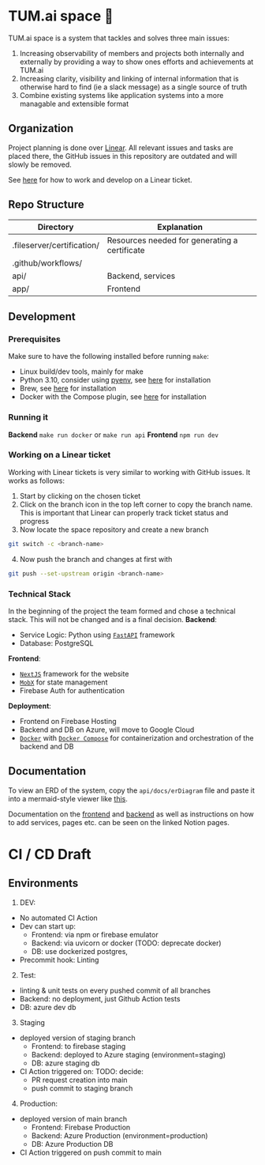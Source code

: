 # TUM.ai space 🚀
TUM.ai space is a system that tackles and solves three main issues:
  1. Increasing observability of members and projects both internally and externally by providing a way to show ones efforts and achievements at TUM.ai 
  2. Increasing clarity, visibility and linking of internal information that is otherwise hard to find (ie a slack message) as a single source of truth
  3. Combine existing systems like application systems into a more managable and extensible format

## Organization
Project planning is done over [Linear](https://linear.app/tum-ai/project/tumai-space-5b8716e29acb). All relevant issues and tasks are placed there, the GitHub issues in this repository are outdated and will slowly be removed.

See [here](#working-on-a-linear-ticket) for how to work and develop on a Linear ticket.

## Repo Structure
| Directory | Explanation |
|---|---|
| .fileserver/certification/ | Resources needed for generating a certificate |
| .github/workflows/  |   |
| api/ | Backend, services |
| app/ | Frontend |

## Development

### Prerequisites
Make sure to have the following installed before running ```make```:
- Linux build/dev tools, mainly for make
- Python 3.10, consider using [pyenv](https://github.com/pyenv/pyenv), see [here](https://github.com/pyenv/pyenv#automatic-installer) for installation
- Brew, see [here](https://brew.sh) for installation
- Docker with the Compose plugin, see [here](https://docs.docker.com/get-docker/) for installation

### Running it
**Backend**
```make run docker```
or 
```make run api```
**Frontend**
```npm run dev```

### Working on a Linear ticket
Working with Linear tickets is very similar to working with GitHub issues.
It works as follows:
1. Start by clicking on the chosen ticket
2. Click on the branch icon in the top left corner to copy the branch name. This is important that Linear can properly track ticket status and progress
3. Now locate the space repository and create a new branch
  ```bash
  git switch -c <branch-name>
  ```
4. Now push the branch and changes at first with
  ```bash
  git push --set-upstream origin <branch-name>
  ```

### Technical Stack
In the beginning of the project the team formed and chose a technical stack. This will not be changed and is a final decision. 
**Backend**: 
  - Service Logic: Python using [`FastAPI`](https://github.com/tiangolo/fastapi) framework
  - Database: PostgreSQL

**Frontend**:
- [`NextJS`](https://nextjs.org/) framework for the website
-  [`MobX`](https://mobx.js.org) for state management
- Firebase Auth for authentication

**Deployment**:
- Frontend on Firebase Hosting
- Backend and DB on Azure, will move to Google Cloud
- [`Docker`](https://www.docker.com/) with [`Docker Compose`](https://docs.docker.com/compose/) for containerization and orchestration of the backend and DB

## Documentation
To view an ERD of the system, copy the ```api/docs/erDiagram``` file and paste it into a mermaid-style viewer like [this](https://mermaid.live/).

Documentation on the [frontend](https://www.notion.so/tum-ai/Frontend-Development-Guide-Documentation-259fdf1c5c1446d29fee4f16a39d4c0c?pvs=4) and [backend](https://www.notion.so/tum-ai/Backend-Development-Guide-Documentation-4c408603fb65439d94293c5189435770?pvs=4) as well as instructions on how to add services, pages etc. can be seen on the linked Notion pages.

# CI / CD Draft
## Environments
1) DEV:
- No automated CI Action
- Dev can start up:
  - Frontend: via npm or firebase emulator
  - Backend: via uvicorn or docker (TODO: deprecate docker)
  - DB: use dockerized postgres, 
- Precommit hook: Linting
2) Test:
- linting & unit tests on every pushed commit of all branches
- Backend: no deployment, just Github Action tests
- DB: azure dev db
3) Staging
- deployed version of staging branch
  - Frontend: to firebase staging
  - Backend: deployed to Azure staging (environment=staging)
  - DB: azure staging db
- CI Action triggered on:
  TODO: decide:
    - PR request creation into main
    - push commit to staging branch
4) Production:
- deployed version of main branch
  - Frontend: Firebase Production
  - Backend: Azure Production (environment=production)
  - DB: Azure Production DB
- CI Action triggered on push commit to main
